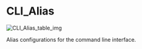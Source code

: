 # CLI_Alias

![CLI_Alias_table_img](http://www.plantuml.com/plantuml/img/0Ra0Hlz0StHXSdHrRMmAS65ZQs5dPI0YKczlT21KOM9iPNCY87iAOsnXStCWGqn9Nq5iQM5p2dqAQ6baPI1ZQN9ZR6KAQ6baPI1jPMrYPN9p2cnbPsLkP21oQMTeT0fZRsvqQMvrRtCWR6bkPI0j83nYFdDqSczkPpmlOZuWScLcPN9bRcDb2cHlT7HbP21iQMvb82qWF6a-TsLXQpmlQJuWScLcPN9bRcDb2cLkP6nbPsLkP0f0PMvaTMri)

Alias configurations for the command line interface.

